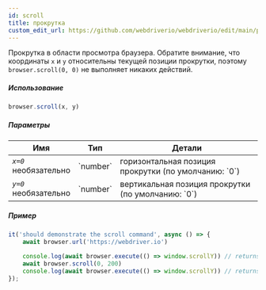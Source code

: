 ```yaml
---
id: scroll
title: прокрутка
custom_edit_url: https://github.com/webdriverio/webdriverio/edit/main/packages/webdriverio/src/commands/browser/scroll.ts
---
```


Прокрутка в области просмотра браузера. Обратите внимание, что координаты `x` и `y` относительны текущей
позиции прокрутки, поэтому `browser.scroll(0, 0)` не выполняет никаких действий.

##### Использование

```js
browser.scroll(x, y)
```

##### Параметры

<table>
  <thead>
    <tr>
      <th>Имя</th><th>Тип</th><th>Детали</th>
    </tr>
  </thead>
  <tbody>
    <tr>
      <td><code><var>x=0</var></code><br /><span className="label labelWarning">необязательно</span></td>
      <td>`number`</td>
      <td>горизонтальная позиция прокрутки (по умолчанию: `0`)</td>
    </tr>
    <tr>
      <td><code><var>y=0</var></code><br /><span className="label labelWarning">необязательно</span></td>
      <td>`number`</td>
      <td>вертикальная позиция прокрутки (по умолчанию: `0`)</td>
    </tr>
  </tbody>
</table>

##### Пример

```js title="scroll.js"
it('should demonstrate the scroll command', async () => {
    await browser.url('https://webdriver.io')

    console.log(await browser.execute(() => window.scrollY)) // returns 0
    await browser.scroll(0, 200)
    console.log(await browser.execute(() => window.scrollY)) // returns 200
});
```